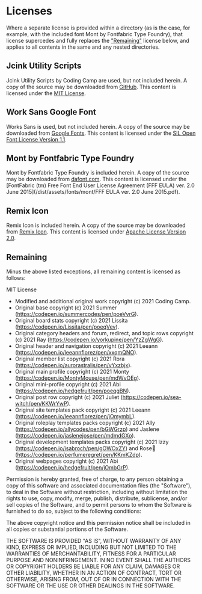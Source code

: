 # Licenses

Where a separate license is provided within a directory (as is the case, for example, with the included font Mont by Fontfabric Type Foundry), that license supercedes and fully replaces the ["Remaining"](#remaining) license below, and applies to all contents in the same and any nested directories.

## Jcink Utility Scripts

Jcink Utility Scripts by Coding Camp are used, but not included herein. A copy of the source may be downloaded from [GitHub](https://github.com/coding-camp-wiki/utility-scripts). This content is licensed under the [MIT License](https://github.com/coding-camp-wiki/utility-scripts/blob/main/LICENSE).

## Work Sans Google Font

Works Sans is used, but not included herein. A copy of the source may be downloaded from [Google Fonts](https://fonts.google.com/specimen/Work+Sans). This content is licensed under the [SIL Open Font License Version 1.1](https://github.com/google/fonts/blob/main/ofl/worksans/OFL.txt).

## Mont by Fontfabric Type Foundry

Mont by Fontfabric Type Foundry is included herein. A copy of the source may be downloaded from [dafont.com](https://www.dafont.com/mont.font). This content is licensed under the [FontFabric (tm) Free Font End User License Agreement (FFF EULA) ver. 2.0 June 2015](/dist/assets/fonts/mont/FFF EULA ver. 2.0 June 2015.pdf).

## Remix Icon

Remix Icon is included herein. A copy of the source may be downloaded from [Remix Icon](https://remixicon.com/). This content is licensed under [Apache License Version 2.0](/dist/assets/svg/remix-icon/LICENSE).

## Remaining

Minus the above listed exceptions, all remaining content is licensed as follows:

MIT License

-   Modified and additional original work copyright (c) 2021 Coding Camp.
-   Original base copyright (c) 2021 Summer (https://codepen.io/summercodes/pen/poeVvrG).
-   Original board stats copyright (c) 2021 Lissita (https://codepen.io/Lissita/pen/poeqVev).
-   Original category headers and forum, redirect, and topic rows copyright (c) 2021 Ray (https://codepen.io/yorkupine/pen/YzZgWgG).
-   Original header and navigation copyright (c) 2021 Leeann (https://codepen.io/leeannflorez/pen/xxqmQNO).
-   Original member list copyright (c) 2021 Rora (https://codepen.io/aurorastralis/pen/vYxzbjx).
-   Original main profile copyright (c) 2021 Monty (https://codepen.io/MontyMouse/pen/mdWvOEg).
-   Original mini-profile copyright (c) 2021 Abi (https://codepen.io/hedgefruit/pen/poeqgBN).
-   Original post row copyright (c) 2021 Juliet (https://codepen.io/sea-witch/pen/KKWrYwP).
-   Original site templates pack copyright (c) 2021 Leeann (https://codepen.io/leeannflorez/pen/jOmymbL).
-   Original roleplay templates packs copyright (c) 2021 Ally (https://codepen.io/allycodes/pen/bGWGrzp) and Jaslene (https://codepen.io/jaslenejose/pen/mdmdGXo).
-   Original development templates packs copyright (c) 2021 Izzy (https://codepen.io/isabroch/pen/gOWOxZY) and Rose💫 (https://codepen.io/perfumeregret/pen/KKmKZdp).
-   Original webpages copyright (c) 2021 Abi (https://codepen.io/hedgefruit/pen/jOmbGrP).

Permission is hereby granted, free of charge, to any person obtaining a copy
of this software and associated documentation files (the "Software"), to deal
in the Software without restriction, including without limitation the rights
to use, copy, modify, merge, publish, distribute, sublicense, and/or sell
copies of the Software, and to permit persons to whom the Software is
furnished to do so, subject to the following conditions:

The above copyright notice and this permission notice shall be included in all
copies or substantial portions of the Software.

THE SOFTWARE IS PROVIDED "AS IS", WITHOUT WARRANTY OF ANY KIND, EXPRESS OR
IMPLIED, INCLUDING BUT NOT LIMITED TO THE WARRANTIES OF MERCHANTABILITY,
FITNESS FOR A PARTICULAR PURPOSE AND NONINFRINGEMENT. IN NO EVENT SHALL THE
AUTHORS OR COPYRIGHT HOLDERS BE LIABLE FOR ANY CLAIM, DAMAGES OR OTHER
LIABILITY, WHETHER IN AN ACTION OF CONTRACT, TORT OR OTHERWISE, ARISING FROM,
OUT OF OR IN CONNECTION WITH THE SOFTWARE OR THE USE OR OTHER DEALINGS IN THE
SOFTWARE.

